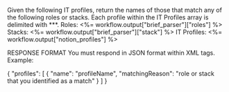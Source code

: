 Given the following IT profiles, return the names of those that match any of the following roles or stacks.
Each profile within the IT Profiles array is delimited with ***.
Roles: <%= workflow.output["brief_parser"]["roles"] %>
Stacks: <%= workflow.output["brief_parser"]["stack"] %>
IT Profiles: <%= workflow.output["notion_profiles"] %>

RESPONSE FORMAT
You must respond in JSON format within <json> XML tags. Example:

<json>
{
  "profiles": [
    {
      "name": "profileName",
      "matchingReason": "role or stack that you identified as a match"
    }
  ]
}
</json>